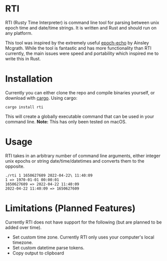 # RTI
RTI (Rusty Time Interpreter) is command line tool for parsing between unix epoch time and date/time strings. It is written and Rust and should run on any platform.

This tool was inspired by the extremely useful [epoch-echo](https://github.com/ainsleymcgrath/epoch-echo) by Ainsley Mcgrath. While the tool is fantastic and has more functionality than RTI currently, the main issues were speed and portability which inspired me to write this in Rust.

# Installation
Currently you can either clone the repo and compile binaries yourself, or download with [cargo](https://doc.rust-lang.org/cargo/getting-started/installation.html). Using cargo:
```
cargo install rti
```

This will create a globally executable command that can be used in your command line. **Note:** This has only been tested on macOS.

# Usage
RTI takes in an arbitrary number of command line arguments, either integer unix epochs or string date/time/datetimes and converts them to the opposite.
```
./rti 1 1650627609 2022-04-22\ 11:40:09
1 => 1970-01-01 00:00:01
1650627609 => 2022-04-22 11:40:09
2022-04-22 11:40:09 => 1650627609
```

# Limitations (Planned Features)

Currently RTI does not have support for the following (but are planned to be added over time).
- Set custom time zone. Currently RTI only uses your computer's local timezone.
- Set custom datetime parse tokens.
- Copy output to clipboard
